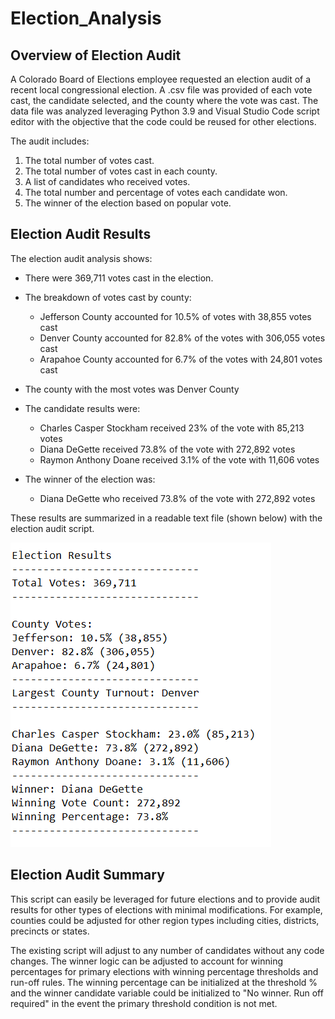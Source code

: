 # Election_Analysis

## Overview of Election Audit

A Colorado Board of Elections employee requested an election audit of a recent local congressional election.  A .csv file was provided of each vote cast, the candidate selected, and the county where the vote was cast.  The data file was analyzed leveraging Python 3.9 and Visual Studio Code script editor with the objective that the code could be reused for other elections.

The audit includes:

  1. The total number of votes cast.
  2. The total number of votes cast in each county.
  3. A list of candidates who received votes.
  4. The total number and percentage of votes each candidate won.
  5. The winner of the election based on popular vote.

## Election Audit Results

The election audit analysis shows:

- There were 369,711 votes cast in the election.

- The breakdown of votes cast by county:
    - Jefferson County accounted for 10.5% of votes with 38,855 votes cast
    - Denver County accounted for 82.8% of the votes with 306,055 votes cast
    - Arapahoe County accounted for 6.7% of the votes with 24,801 votes cast

- The county with the most votes was Denver County
    
- The candidate results were:
    - Charles Casper Stockham received 23% of the vote with 85,213 votes
    - Diana DeGette received 73.8% of the vote with 272,892 votes
    - Raymon Anthony Doane received 3.1% of the vote with 11,606 votes
   
- The winner of the election was:
    - Diana DeGette who received 73.8% of the vote with 272,892 votes

These results are summarized in a readable text file (shown below) with the election audit script.

![image_name](https://github.com/Christopheremorgan/Election_Analysis/blob/main/election_results_screenshot.png)

## Election Audit Summary
This script can easily be leveraged for future elections and to provide audit results for other types of elections with minimal modifications. For example, counties could be adjusted for other region types including cities, districts, precincts or states.  

The existing script will adjust to any number of candidates without any code changes.  The winner logic can be adjusted to account for winning percentages for primary elections with winning percentage thresholds and run-off rules.  The winning percentage can be initialized at the threshold % and the winner candidate variable could be initialized to "No winner. Run off required" in the event the primary threshold condition is not met.
